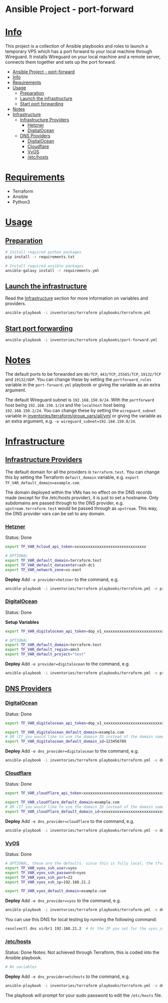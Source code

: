 Ansible Project - port-forward
========================================

# [Info](#info)
This project is a collection of Ansible playbooks and roles to launch a temporary VPS which has a port forward to your local machine through Wireguard. It installs Wireguard on your local machine and a remote server, connects them together and sets up the port forward.

- [Ansible Project - port-forward](#ansible-project---port-forward)
- [Info](#info)
- [Requirements](#requirements)
- [Usage](#usage)
  - [Preparation](#preparation)
  - [Launch the infrastructure](#launch-the-infrastructure)
  - [Start port forwarding](#start-port-forwarding)
- [Notes](#notes)
- [Infrastructure](#infrastructure)
  - [Infrastructure Providers](#infrastructure-providers)
    - [Hetzner](#hetzner)
    - [DigitalOcean](#digitalocean)
  - [DNS Providers](#dns-providers)
    - [DigitalOcean](#digitalocean-1)
    - [Cloudflare](#cloudflare)
    - [VyOS](#vyos)
    - [/etc/hosts](#etchosts)

# [Requirements](#req)
- Terraform
- Ansible
- Python3

# [Usage](#usage)

## [Preparation](#prep)
```bash
# Install required python packages
pip install -r requirements.txt

# Install required ansible packages
ansible-galaxy install -r requirements.yml
```

## [Launch the infrastructure](#launch)
Read the [Infrastructure](#infra) section for more information on variables and providers.
```bash
ansible-playbook -i inventories/terraform playbooks/terraform.yml
```

## [Start port forwarding](#deploy)
```bash
ansible-playbook -i inventories/terraform playbooks/port-forward.yml
```

# [Notes](#notes)
The default ports to be forwarded are `80/TCP`, `443/TCP`, `25565/TCP`, `19132/TCP` and `19132/UDP`. You can change these by setting the `portforward_rules` variable in the `port-forward.yml` playbook or giving the variable as an extra argument.

The default Wireguard subnet is `192.168.150.0/24`. With the `portforward` host being `192.168.150.1/24` and the `localhost` host being `192.168.150.2/24`. You can change these by setting the `wireguard_subnet` variable in [inventories/terraform/group_vars/all/yml](inventories/terraform/group_vars/all.yml) or giving the variable as an extra argument, e.g. `-e wireguard_subnet=192.168.150.0/24`.

# [Infrastructure](#infra)

## [Infrastructure Providers](#providers)

The default domain for all the providers is `terraform.test`. You can change this by setting the Terraform `default_domain` variable, e.g. `export TF_VAR_default_domain=example.com`.

The domain deployed within the VMs has no effect on the DNS records made (except for the /etc/hosts provider), it is just to set a hostname. Only subdomains are passed through to the DNS provider, e.g. `upstream.terraform.test` would be passed through as `upstream`. This way, the DNS provider vars can be set to any domain.

### [Hetzner](#hetzner)
Status: Done  

```bash
export TF_VAR_hcloud_api_token=xxxxxxxxxxxxxxxxxxxxxxxxxxxxxxxx

# OPTIONAL
export TF_VAR_default_domain=terraform.test
export TF_VAR_default_datacenter=ash-dc1
export TF_VAR_network_zone=us-east
```

**Deploy**
Add `-e provider=hetzner` to the command, e.g.
```bash
ansible-playbook -i inventories/terraform playbooks/terraform.yml -e provider=hetzner
```


### [DigitalOcean](#digitalocean)
Status: Done

**Setup Variables**
```bash
export TF_VAR_digitalocean_api_token=dop_v1_xxxxxxxxxxxxxxxxxxxxxxxxxxxxxxxxxxxxxxxxxxxxxxxxxxxxxxxxxxxxxxxxx

# OPTIONAL
export TF_VAR_default_domain=terraform.test
export TF_VAR_default_region=ams3
export TF_VAR_default_project="test"
```

**Deploy**
Add `-e provider=digitalocean` to the command, e.g.
```bash
ansible-playbook -i inventories/terraform playbooks/terraform.yml -e provider=digitalocean
```

## [DNS Providers](#dns)

### [DigitalOcean](#digitalocean-dns)
Status: Done

```bash
export TF_VAR_digitalocean_api_token=dop_v1_xxxxxxxxxxxxxxxxxxxxxxxxxxxxxxxxxxxxxxxxxxxxxxxxxxxxxxxxxxxxxxxxx

export TF_VAR_digitalocean_default_domain=example.com
# OR (If you would like to use the domain ID instead of the domain name)
export TF_VAR_digitalocean_default_domain_id=123456789

```

**Deploy**
Add `-e dns_provider=digitalocean` to the command, e.g.

```bash
ansible-playbook -i inventories/terraform playbooks/terraform.yml -e dns_provider=digitalocean
```

### [Cloudflare](#cloudflare)
Status: Done

```bash
export TF_VAR_cloudflare_api_token=xxxxxxxxxxxxxxxxxxxxxxxxxxxxxxxxxxxxxxxx

export TF_VAR_cloudflare_default_domain=example.com
# OR (If you would like to use the domain ID instead of the domain name)
export TF_VAR_cloudflare_default_domain_id=xxxxxxxxxxxxxxxxxxxxxxxxxxxxxxxx

```

**Deploy**
Add `-e dns_provider=cloudflare` to the command, e.g.

```bash
ansible-playbook -i inventories/terraform playbooks/terraform.yml -e dns_provider=cloudflare
```

### [VyOS](#vyos)
Status: Done

```bash
# OPTIONAL, these are the defaults. since this is fully local, the tfvars already have these values
export TF_VAR_vyos_ssh_user=vyos
export TF_VAR_vyos_ssh_password=vyos
export TF_VAR_vyos_ssh_port=22
export TF_VAR_vyos_ssh_ip=192.168.21.2

export TF_VAR_vyos_default_domain=example.com

```

**Deploy**
Add `-e dns_provider=vyos` to the command, e.g.

```bash
ansible-playbook -i inventories/terraform playbooks/terraform.yml -e dns_provider=vyos
```

You can use this DNS for local testing by running the following command:
```bash
resolvectl dns virbr1 192.168.21.2  # Or the IP you set for the vyos_ssh_ip
```

### [/etc/hosts](#etchosts)
Status: Done
Notes: Not achieved through Terraform, this is coded into the Ansible playbook.

```bash
# No variables
```

**Deploy**
Add `-e dns_provider=etchosts` to the command, e.g.

```bash
ansible-playbook -i inventories/terraform playbooks/terraform.yml -e dns_provider=etchosts
```
The playbook will prompt for your sudo password to edit the `/etc/hosts` file.
